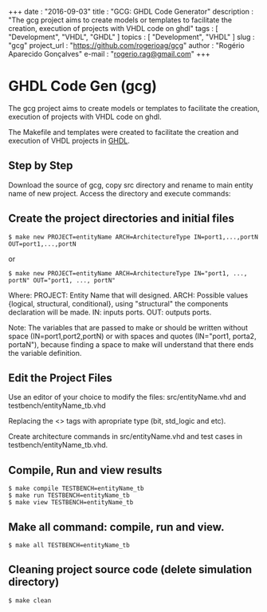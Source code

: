 +++
date        : "2016-09-03"
title       : "GCG: GHDL Code Generator"
description : "The gcg project aims to create models or templates to facilitate the creation, execution of projects with VHDL code on ghdl"
tags        : [ "Development", "VHDL", "GHDL" ]
topics      : [ "Development", "VHDL" ]
slug        : "gcg"
project_url : "https://github.com/rogerioag/gcg"
author		: "Rogério Aparecido Gonçalves"
e-mail		: "rogerio.rag@gmail.com"
+++

# GHDL Code Gen (gcg)
The gcg project aims to create models or templates to facilitate the creation, execution of projects with VHDL code on ghdl.

The Makefile and templates were created to facilitate the creation and execution of VHDL projects in [GHDL](http://ghdl.free.fr).

## Step by Step

Download the source of gcg, copy src directory and rename to main entity name of new project.
Access the directory and execute commands:

## Create the project directories and initial files
```
$ make new PROJECT=entityName ARCH=ArchitectureType IN=port1,...,portN OUT=port1,...,portN
```
or
```
$ make new PROJECT=entityName ARCH=ArchitectureType IN="port1, ..., portN" OUT="port1, ..., portN"
```

Where:
PROJECT: Entity Name that will designed.
ARCH: Possible values {logical, structural, conditional}, using "structural" 
the components declaration will be made.
IN: inputs ports.
OUT: outputs ports.


Note:
The variables that are passed to make or should be written without space (IN=port1,port2,portN) or with spaces and quotes (IN="port1, porta2,
portaN"), because finding a space to make will understand that there ends the
variable definition.

## Edit the Project Files

Use an editor of your choice to modify the files: src/entityName.vhd and testbench/entityName_tb.vhd

Replacing the <<type>> tags with apropriate type (bit, std_logic and etc).

Create architecture commands in src/entityName.vhd and test cases in testbench/entityName_tb.vhd.

## Compile, Run and view results

```
$ make compile TESTBENCH=entityName_tb
$ make run TESTBENCH=entityName_tb
$ make view TESTBENCH=entityName_tb
```

## Make all command: compile, run and view.

```
$ make all TESTBENCH=entityName_tb
```

## Cleaning project source code (delete simulation directory)

```
$ make clean
```
